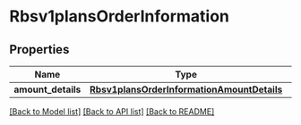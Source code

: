# Rbsv1plansOrderInformation

## Properties
Name | Type | Description | Notes
------------ | ------------- | ------------- | -------------
**amount_details** | [**Rbsv1plansOrderInformationAmountDetails**](Rbsv1plansOrderInformationAmountDetails.md) |  | [optional] 

[[Back to Model list]](../README.md#documentation-for-models) [[Back to API list]](../README.md#documentation-for-api-endpoints) [[Back to README]](../README.md)


